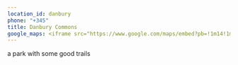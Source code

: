```yaml
---
location_id: danbury
phone: "+345"
title: Danbury Commons
google_maps: <iframe src="https://www.google.com/maps/embed?pb=!1m14!1m8!1m3!1d2472.137057681558!2d0.573274!3d51.712235!3m2!1i1024!2i768!4f13.1!3m3!1m2!1s0x0%3A0x154ea2ad677969a6!2sPark!5e0!3m2!1sen!2sbg!4v1614257055143!5m2!1sen!2sbg" width="100%" height="400" style="border:0;" allowfullscreen="" loading="lazy"></iframe>
---
```

a park with some good trails